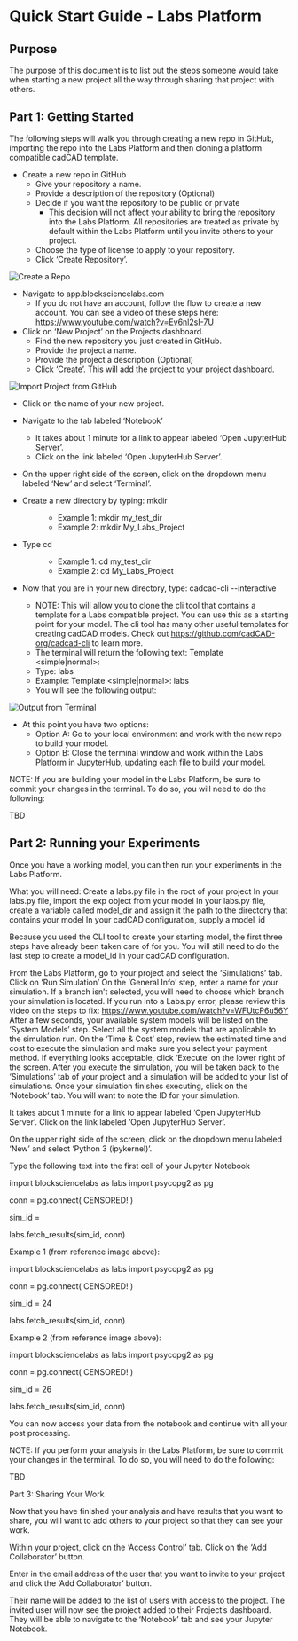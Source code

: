 # Quick Start Guide - Labs Platform
## Purpose
The purpose of this document is to list out the steps someone would take when starting a new project all the way through sharing that project with others.
## Part 1: Getting Started
The following steps will walk you through creating a new repo in GitHub, importing the repo into the Labs Platform and then cloning a platform compatible cadCAD template.

- Create a new repo in GitHub
     - Give your repository a name.
    - Provide a description of the repository (Optional)
    - Decide if you want the repository to be public or private
        - This decision will not affect your ability to bring the repository into the Labs Platform.  All repositories are treated as private by default within the Labs Platform until you invite others to your project.
    - Choose the type of license to apply to your repository.
    - Click ‘Create Repository’.

![Create a Repo](https://raw.githubusercontent.com/cfrazier1978/Quick_Start_Guide/main/Images/Create%20a%20new%20repository.png)

- Navigate to app.blocksciencelabs.com
    - If you do not have an account, follow the flow to create a new account.  You can see a video of these steps here: https://www.youtube.com/watch?v=Ev6nl2sI-7U
- Click on ‘New Project’ on the Projects dashboard.
    - Find the new repository you just created in GitHub.
    - Provide the project a name.
    - Provide the project a description (Optional)
    - Click ‘Create’.  This will add the project to your project dashboard.

![Import Project from GitHub](https://raw.githubusercontent.com/cfrazier1978/Quick_Start_Guide/main/Images/Import%20Project%20from%20GitHub.png)

- Click on the name of your new project.
- Navigate to the tab labeled ‘Notebook’
    - It takes about 1 minute for a link to appear labeled ‘Open JupyterHub Server’.
    - Click on the link labeled ‘Open JupyterHub Server’.




- On the upper right side of the screen, click on the dropdown menu labeled ‘New’ and select ‘Terminal’.



- Create a new directory by typing: mkdir <dir name>
    - Example 1: mkdir my_test_dir
    - Example 2: mkdir My_Labs_Project
- Type cd <dir name>
    - Example 1: cd my_test_dir
    - Example 2: cd My_Labs_Project
- Now that you are in your new directory, type: cadcad-cli --interactive
    - NOTE: This will allow you to clone the cli tool that contains a template for a Labs compatible project.  You can use this as a starting point for your model.  The cli tool has many other useful templates for creating cadCAD models.  Check out https://github.com/cadCAD-org/cadcad-cli to learn more.
    - The terminal will return the following text: Template <simple|normal>:
    - Type: labs
    - Example: Template <simple|normal>: labs
    - You will see the following output:

![Output from Terminal](https://raw.githubusercontent.com/cfrazier1978/Quick_Start_Guide/main/Images/CLI%20Output%20from%20Terminal.png)
    
- At this point you have two options:
    - Option A: Go to your local environment and work with the new repo to build your model.
    - Option B: Close the terminal window and work within the Labs Platform in JupyterHub, updating each file to build your model.


NOTE: If you are building your model in the Labs Platform, be sure to commit your changes in the terminal.  To do so, you will need to do the following:

TBD


## Part 2: Running your Experiments
Once you have a working model, you can then run your experiments in the Labs Platform.

What you will need:
Create a labs.py file in the root of your project
In your labs.py file, import the exp object from your model
In your labs.py file, create a variable called model_dir and assign it the path to the directory that contains your model
In your cadCAD configuration, supply a model_id
 
Because you used the CLI tool to create your starting model, the first three steps have already been taken care of for you.  You will still need to do the last step to create a model_id in your cadCAD configuration.
 
From the Labs Platform, go to your project and select the ‘Simulations’ tab.
Click on ‘Run Simulation’
On the ‘General Info’ step, enter a name for your simulation.  If a branch isn’t selected, you will need to choose which branch your simulation is located.
If you run into a Labs.py error, please review this video on the steps to fix: https://www.youtube.com/watch?v=WFUtcP6u56Y
After a few seconds, your available system models will be listed on the ‘System Models’ step.  Select all the system models that are applicable to the simulation run.
On the ‘Time & Cost’ step, review the estimated time and cost to execute the simulation and make sure you select your payment method.  If everything looks acceptable, click ‘Execute’ on the lower right of the screen.
After you execute the simulation, you will be taken back to the ‘Simulations’ tab of your project and a simulation will be added to your list of simulations.
Once your simulation finishes executing, click on the ‘Notebook’ tab.  You will want to note the ID for your simulation.



It takes about 1 minute for a link to appear labeled ‘Open JupyterHub Server’.
Click on the link labeled ‘Open JupyterHub Server’.



On the upper right side of the screen, click on the dropdown menu labeled ‘New’ and select ‘Python 3 (ipykernel)’.



Type the following text into the first cell of your Jupyter Notebook

import blocksciencelabs as labs
import psycopg2 as pg

conn = pg.connect(
    CENSORED!
)

sim_id = <Simulation ID>

labs.fetch_results(sim_id, conn)

Example 1 (from reference image above):

import blocksciencelabs as labs
import psycopg2 as pg

conn = pg.connect(
    CENSORED!
)

sim_id = 24

labs.fetch_results(sim_id, conn)

Example 2 (from reference image above):

import blocksciencelabs as labs
import psycopg2 as pg

conn = pg.connect(
    CENSORED!
)

sim_id = 26

labs.fetch_results(sim_id, conn)


You can now access your data from the notebook and continue with all your post processing.


NOTE: If you perform your analysis in the Labs Platform, be sure to commit your changes in the terminal.  To do so, you will need to do the following:

TBD

Part 3: Sharing Your Work

Now that you have finished your analysis and have results that you want to share, you will want to add others to your project so that they can see your work.

Within your project, click on the ‘Access Control’ tab.
Click on the ‘Add Collaborator’ button.



Enter in the email address of the user that you want to invite to your project and click the ‘Add Collaborator’ button.



Their name will be added to the list of users with access to the project.
The invited user will now see the project added to their Project’s dashboard.  They will be able to navigate to the ‘Notebook’ tab and see your Jupyter Notebook.

